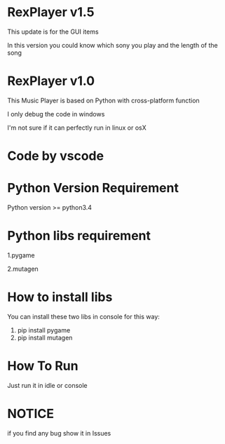 # RexPlayer v1.5

This update is for the GUI items

In this version you could know which sony you play and the length of the song

# RexPlayer v1.0

This Music Player is based on Python with cross-platform function

I only debug the code in windows

I'm not sure if it can perfectly run in linux or osX

# Code by vscode

# Python Version Requirement

Python version >= python3.4

# Python libs requirement

1.pygame

2.mutagen

# How to install libs

You can install these two libs in console for this way:

1. pip install pygame
2. pip install mutagen

# How To Run

Just run it in idle or console 

# NOTICE
if you find any bug show it in Issues
